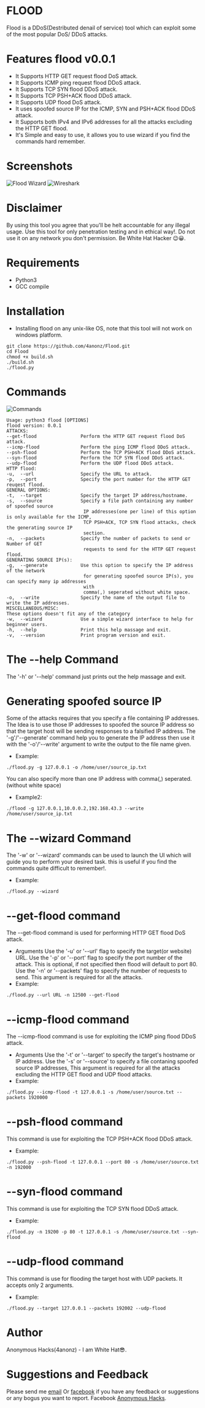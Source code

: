 # FLOOD
Flood is a DDoS(Destributed denail of service) tool which can exploit some of the most popular DoS/
DDoS attacks.
# Features flood v0.0.1
* It Supports HTTP GET request flood DoS attack.
* It Supports ICMP ping request flood DDoS attack.
* It Supports TCP SYN flood DDoS attack.
* It Supports TCP PSH+ACK flood DDoS attack.
* It Supports UDP flood DoS attack.
* It uses spoofed source IP for the ICMP, SYN and PSH+ACK flood DDoS attack.
* It Supports both IPv4 and IPv6 addresses for all the attacks excluding the HTTP GET flood.
* It's Simple and easy to use, it allows you to use wizard if you find the commands hard remember.

# Screenshots
![Flood Wizard](demo/flood.png)
![Wireshark](demo/wireshark.png)

# Disclaimer
By using this tool you agree that you'll be helt accountable for any illegal usage.
Use this tool for only penetration testing and in ethical way!. Do not use it on any network you 
don't permission. Be White Hat Hacker 😉️😀️.

# Requirements
* Python3
* GCC compile

# Installation
* Installing flood on any unix-like OS, note that this tool will not work on windows platform.
```
git clone https://github.com/4anonz/Flood.git
cd Flood
chmod +x build.sh
./build.sh
./flood.py
```
# Commands
![Commands](demo/floodHelp.png)
```
Usage: python3 flood [OPTIONS]
flood version: 0.0.1
ATTACKS:
--get-flood                Perform the HTTP GET request flood DoS attack.
--icmp-flood               Perform the ping ICMP flood DDoS attack.
--psh-flood                Perform the TCP PSH+ACK flood DDoS attack.
--syn-flood                Perform the TCP SYN flood DDoS attack.
--udp-flood                Perform the UDP flood DDoS attack.
HTTP flood:
-u,  --url                 Specify the URL to attack.
-p,  --port                Specify the port number for the HTTP GET reuqest flood.
GENERAL OPTIONS:
-t,  --target              Specify the target IP address/hostname.
-s,  --source              Specify a file path containing any number of spoofed source 
                            IP addresses(one per line) of this option is only available for the ICMP, 
                            TCP PSH+ACK, TCP SYN flood attacks, check the generating source IP
                            section. 
-n,  --packets             Specify the number of packets to send or Number of GET
                            requests to send for the HTTP GET request flood.
GENERATING SOURCE IP(s):
-g,  --generate            Use this option to specify the IP address of the network
                            for generating spoofed source IP(s), you can specify many ip addresses 
                            with
                            comma(,) seperated without white space.
-o,  --write               Specify the name of the output file to write the IP addresses. 
MISCELLANEOUS/MISC:
These options doesn't fit any of the category
-w,  --wizard              Use a simple wizard interface to help for beginner users.
-h,  --help                Print this help massage and exit.
-v,  --version             Print program version and exit.
```
# The --help Command
The '-h' or '--help' command just prints out the help massage and exit.
# Generating spoofed source IP
Some of the attacks requires that you specify a file containing IP addresses. The Idea is to use 
those IP addresses to spoofed the source IP address so that the target host will be sending responses 
to a falsified IP address.
The '-g'/'--generate' command help you to generate the IP address then use it with the '-o'/'--write' 
argument to write the output to the file name given.
* Example:
```
./flood.py -g 127.0.0.1 -o /home/user/source_ip.txt
```
You can also specify more than one IP address with comma(,) seperated.(without white space)
* Example2:
```
./flood -g 127.0.0.1,10.0.0.2,192.168.43.3 --write /home/user/source_ip.txt
```

# The --wizard Command
The '-w' or '--wizard' commands can be used to launch the UI which will guide you to perform your 
desired task. this is useful if you find the commands quite difficult to remember!.
* Example:
```
./flood.py --wizard
```
# --get-flood command
The --get-flood command is used for performing HTTP GET flood DoS attack.
* Arguments
Use the '-u' or '--url' flag to specify the target(or website) URL.
Use the '-p' or '--port' flag to specify the port number of the attack. This is optional, if not 
specified then flood will default to port 80.
Use the '-n' or '--packets' flag to specify the number of requests to send. This argument is required
for all the attacks.
* Example:
```
./flood.py --url URL -n 12500 --get-flood
```
# --icmp-flood command
The --icmp-flood command is use for exploiting the ICMP ping flood DDoS attack.
* Arguments
Use the '-t' or '--target' to specify the target's hostname or IP address.
Use the '-s' or '--source' to specify a file contaning spoofed source IP addresses, This argument is
required for all the attacks excluding the HTTP GET flood and UDP flood attacks.
* Example:
```
./flood.py --icmp-flood -t 127.0.0.1 -s /home/user/source.txt --packets 1920000
```
# --psh-flood command
This command is use for exploiting the TCP PSH+ACK flood DDoS attack.
* Example:
```
./flood.py --psh-flood -t 127.0.0.1 --port 80 -s /home/user/source.txt -n 192000
```
# --syn-flood command
This command is use for exploiting the TCP SYN flood DDoS attack.
* Example:
```
./flood.py -n 19200 -p 80 -t 127.0.0.1 -s /home/user/source.txt --syn-flood
```
# --udp-flood command
This command is use for flooding the target host with UDP packets.
It accepts only 2 arguments.
* Example:
```
./flood.py --target 127.0.0.1 --packets 192002 --udp-flood
```
# Author
Anonymous Hacks(4anonz) - I am White Hat😎️.
# Suggestions and Feedback
Please send me <a href="mailto:digitalguru64@gmail.com" target="_blank">email</a>
Or [facebook](https://facebook.com/4anonz)  if you have any feedback or suggestions or any bogus you
want to report.
Facebook [Anonymous Hacks](https://facebook.com/4anonz).
